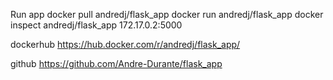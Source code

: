 Run app
docker pull andredj/flask_app
docker run andredj/flask_app
docker inspect andredj/flask_app
172.17.0.2:5000

dockerhub
https://hub.docker.com/r/andredj/flask_app/

github
https://github.com/Andre-Durante/flask_app
